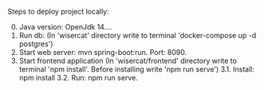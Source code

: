 Steps to deploy project locally:

0. Java version: OpenJdk 14....
1. Run db: (In 'wisercat' directory write to terminal 'docker-compose up -d postgres')
2. Start web server: mvn spring-boot:run. Port: 8090.
3. Start frontend application (In 'wisercat/frontend' directory write to terminal 'npm install'. Before installing write 'npm run serve')
    3.1. Install: npm install
    3.2. Run: npm run serve.
